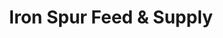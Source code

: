 ---
title: "Iron Spur Feed & Supply"
url: /grand-junction/iron-spur-feed-and-supply/
shop: general
---